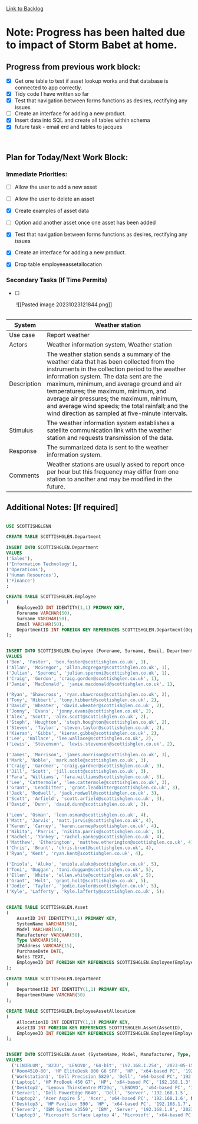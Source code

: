 
[Link to Backlog](https://github.com/cyberianwilderness/CMP307-Backlog/issues)

# Note: Progress has been halted due to impact of Storm Babet at home.
## Progress from previous work block:
- [x] Get one table to test if asset lookup works and that database is connected to app correctly.
- [x] Tidy code I have written so far
- [x] Test that navigation between forms functions as desires, rectifying any issues
- [ ] Create an interface for adding a new product.
- [x] Insert data into SQL and create all tables within schema
- [x] future task - email erd and tables to jacques

   
## Plan for Today/Next Work Block:
### Immediate Priorities:
- [ ] Allow the user to add a new asset
- [ ] Allow the user to delete an asset
- [x] Create examples of asset data
- [ ] Option add another asset once one asset has been added
- [x] Test that navigation between forms functions as desires, rectifying any issues
- [x] Create an interface for adding a new product.
- [x] Drop table employeeassetallocation


### Secondary Tasks (If Time Permits)
- [ ] 
       
![[Pasted image 20231023121844.png]]

|   |   |
|---|---|
 
|System|Weather station|
| --- | ----- |
|Use case|Report weather|
|Actors|Weather information system, Weather station|
|Description|The weather station sends a summary of the weather data that has been collected from the instruments in the collection period to the weather information system. The data sent are the maximum, minimum, and average ground and air temperatures; the maximum, minimum, and average air pressures; the maximum, minimum, and average wind speeds; the total rainfall; and the wind direction as sampled at five-minute intervals.|
|Stimulus|The weather information system establishes a satellite communication link with the weather station and requests transmission of the data.|
|Response|The summarized data is sent to the weather information system.|
|Comments|Weather stations are usually asked to report once per hour but this frequency may differ from one station to another and may be modified in the future.|

## Additional Notes: [If required]



```SQL

USE SCOTTISHGLENN

CREATE TABLE SCOTTISHGLEN.Department

INSERT INTO SCOTTISHGLEN.Department
VALUES
('Sales'), 
('Information Technology'),
('Operations'),
('Human Resources'),
('Finance')
;
```

```sql
CREATE TABLE SCOTTISHGLEN.Employee 
( 
	EmployeeID INT IDENTITY(1,1) PRIMARY KEY,
	Forename VARCHAR(50), 
	Surname VARCHAR(50), 
	Email VARCHAR(50), 
	DepartmentID INT FOREIGN KEY REFERENCES SCOTTISHGLEN.Department(DepartmentID) 
); 
```

```SQL

INSERT INTO SCOTTISHGLEN.Employee (Forename, Surname, Email, DepartmentID) 
VALUES 
('Ben', 'Foster', 'ben.foster@scottishglen.co.uk', 1),
('Allan', 'McGregor', 'allan.mcgregor@scottishglen.co.uk', 1),
('Julian', 'Speroni', 'julian.speroni@scottishglen.co.uk', 1),
('Craig', 'Gordon', 'craig.gordon@scottishglen.co.uk', 1),
('Jamie', 'MacDonald', 'jamie.macdonald@scottishglen.co.uk', 1),

('Ryan', 'Shawcross', 'ryan.shawcross@scottishglen.co.uk', 2),
('Tony', 'Hibbert', 'tony.hibbert@scottishglen.co.uk', 2),
('David', 'Wheater', 'david.wheater@scottishglen.co.uk', 2),
('Jonny', 'Evans', 'jonny.evans@scottishglen.co.uk', 2),
('Alex', 'Scott', 'alex.scott@scottishglen.co.uk', 2),
('Steph', 'Houghton', 'steph.houghton@scottishglen.co.uk', 2),
('Steven', 'Taylor', 'steven.taylor@scottishglen.co.uk', 2),
('Kieran', 'Gibbs', 'kieran.gibbs@scottishglen.co.uk', 2),
('Lee', 'Wallace', 'lee.wallace@scottishglen.co.uk', 2),
('Lewis', 'Stevenson', 'lewis.stevenson@scottishglen.co.uk', 2),

('James', 'Morrison', 'james.morrison@scottishglen.co.uk', 3),
('Mark', 'Noble', 'mark.noble@scottishglen.co.uk', 3),
('Craig', 'Gardner', 'craig.gardner@scottishglen.co.uk', 3),
('Jill', 'Scott', 'jill.scott@scottishglen.co.uk', 3),
('Fara', 'Williams', 'fara.williams@scottishglen.co.uk', 3),
('Lee', 'Cattermole', 'lee.cattermole@scottishglen.co.uk', 3),
('Grant', 'Leadbitter', 'grant.leadbitter@scottishglen.co.uk', 3),
('Jack', 'Rodwell', 'jack.rodwell@scottishglen.co.uk', 3),
('Scott', 'Arfield', 'scott.arfield@scottishglen.co.uk', 3),
('David', 'Dunn', 'david.dunn@scottishglen.co.uk', 3),

('Leon', 'Osman', 'leon.osman@scottishglen.co.uk', 4),
('Matt', 'Jarvis', 'matt.jarvis@scottishglen.co.uk', 4),
('Karen', 'Carney', 'karen.carney@scottishglen.co.uk', 4),
('Nikita', 'Parris', 'nikita.parris@scottishglen.co.uk', 4),
('Rachel', 'Yankey', 'rachel.yankey@scottishglen.co.uk', 4),
('Matthew', 'Etherington', 'matthew.etherington@scottishglen.co.uk', 4),
('Chris', 'Brunt', 'chris.brunt@scottishglen.co.uk', 4),
('Ryan', 'Kent', 'ryan.kent@scottishglen.co.uk', 4),

('Eniola', 'Aluko', 'eniola.aluko@scottishglen.co.uk', 5),
('Toni', 'Duggan', 'toni.duggan@scottishglen.co.uk', 5),
('Ellen', 'White', 'ellen.white@scottishglen.co.uk', 5),
('Grant', 'Holt', 'grant.holt@scottishglen.co.uk', 5),
('Jodie', 'Taylor', 'jodie.taylor@scottishglen.co.uk', 5),
('Kyle', 'Lafferty', 'kyle.lafferty@scottishglen.co.uk', 5);


```


```SQL

CREATE TABLE SCOTTISHGLEN.Asset
( 
	AssetID INT IDENTITY(1,1) PRIMARY KEY, 
	SystemName VARCHAR(50), 
	Model VARCHAR(50), 
	Manufacturer VARCHAR(50), 
	Type VARCHAR(50), 
	IPAddress VARCHAR(15), 
	PurchaseDate DATE, 
	Notes TEXT, 
	EmployeeID INT FOREIGN KEY REFERENCES SCOTTISHGLEN.Employee(EmployeeID), 
);

```

```SQL
CREATE TABLE SCOTTISHGLEN.Department 
(
    DepartmentID INT IDENTITY(1,1) PRIMARY KEY,
    DepartmentName VARCHAR(50)
);
```

``` SQL
CREATE TABLE SCOTTISHGLEN.EmployeeAssetAllocation
(
    AllocationID INT IDENTITY(1,1) PRIMARY KEY,
    AssetID INT FOREIGN KEY REFERENCES SCOTTISHGLEN.Asset(AssetID),
    EmployeeID INT FOREIGN KEY REFERENCES SCOTTISHGLEN.Employee(EmployeeID)
);

```


```sql

INSERT INTO SCOTTISHGLEN.Asset (SystemName, Model, Manufacturer, Type, IPAddress, PurchaseDate, Notes, EmployeeID)
VALUES
  ('L1NDBLUM', '82JU', 'LENOVO', '64-bit', '192.168.1.254', '2023-05-15', 'This is a test asset.', 2),
  ('Room4510-80', 'HP EliteDesk 800 G6 SFF', 'HP', 'x64-based PC', '192.168.1.1', NULL, NULL, 1),
  ('Workstation1', 'Dell Precision 5820', 'Dell', 'x64-based PC', '192.168.1.2', '2023-06-20', NULL, 2),
  ('Laptop1', 'HP ProBook 450 G7', 'HP', 'x64-based PC', '192.168.1.3', NULL, NULL, 3),
  ('Desktop2', 'Lenovo ThinkCentre M720q', 'LENOVO', 'x64-based PC', '192.168.1.4', '2023-07-05', 'Asset for Development Team', 4),
  ('Server1', 'Dell PowerEdge R640', 'Dell', 'Server', '192.168.1.5', '2023-07-15', 'Production Server', 5),
  ('Laptop2', 'Acer Aspire 5', 'Acer', 'x64-based PC', '192.168.1.6', NULL, 'Marketing Team Laptop', 6),
  ('Desktop3', 'HP Pavilion 590', 'HP', 'x64-based PC', '192.168.1.7', '2023-08-10', NULL, 7),
  ('Server2', 'IBM System x3550', 'IBM', 'Server', '192.168.1.8', '2023-08-20', 'Backup Server', 8),
  ('Laptop3', 'Microsoft Surface Laptop 4', 'Microsoft', 'x64-based PC', '192.168.1.9', NULL, NULL, 31);



```
